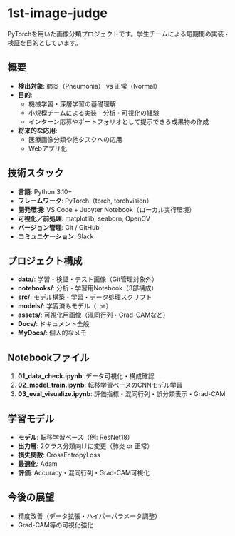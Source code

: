 # 1st-image-judge

PyTorchを用いた画像分類プロジェクトです。学生チームによる短期間の実装・検証を目的としています。

## 概要

- **検出対象**: 肺炎（Pneumonia） vs 正常（Normal）
- **目的**:
  - 機械学習・深層学習の基礎理解
  - 小規模チームによる実装・分析・可視化の経験
  - インターン応募やポートフォリオとして提示できる成果物の作成
- **将来的な応用**:
  - 医療画像分類や他タスクへの応用
  - Webアプリ化

## 技術スタック

- **言語**: Python 3.10+
- **フレームワーク**: PyTorch（torch, torchvision）
- **開発環境**: VS Code + Jupyter Notebook（ローカル実行環境）
- **可視化／前処理**: matplotlib, seaborn, OpenCV
- **バージョン管理**: Git / GitHub
- **コミュニケーション**: Slack

## プロジェクト構成

- **data/**: 学習・検証・テスト画像（Git管理対象外）
- **notebooks/**: 分析・学習用Notebook（3部構成）
- **src/**: モデル構築・学習・データ処理スクリプト
- **models/**: 学習済みモデル（`.pt`）
- **assets/**: 可視化用画像（混同行列・Grad-CAMなど）
- **Docs/**: ドキュメント全般
- **MyDocs/**: 個人的なメモ

## Notebookファイル

1. **01_data_check.ipynb**: データ可視化・構成確認
2. **02_model_train.ipynb**: 転移学習ベースのCNNモデル学習
3. **03_eval_visualize.ipynb**: 評価指標・混同行列・誤分類表示・Grad-CAM

## 学習モデル

- **モデル**: 転移学習ベース（例: ResNet18）
- **出力層**: 2クラス分類向けに変更（肺炎 or 正常）
- **損失関数**: CrossEntropyLoss
- **最適化**: Adam
- **評価**: Accuracy・混同行列・Grad-CAM可視化

## 今後の展望

- 精度改善（データ拡張・ハイパーパラメータ調整）
- Grad-CAM等の可視化強化
